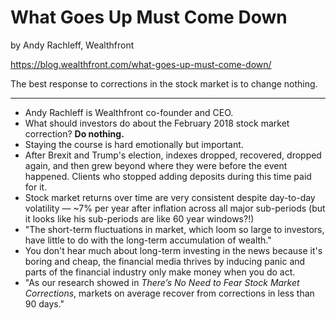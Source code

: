 # What Goes Up Must Come Down

by Andy Rachleff, Wealthfront

https://blog.wealthfront.com/what-goes-up-must-come-down/

The best response to corrections in the stock market is to change nothing.

---

- Andy Rachleff is Wealthfront co-founder and CEO.
- What should investors do about the February 2018 stock market correction?  **Do nothing.**
- Staying the course is hard emotionally but important.
- After Brexit and Trump's election, indexes dropped, recovered, dropped again, and then grew beyond where they were before the event happened.  Clients who stopped adding deposits during this time paid for it.
- Stock market returns over time are very consistent despite day-to-day volatility — ~7% per year after inflation across all major sub-periods (but it looks like his sub-periods are like 60 year windows?!)
- "The short-term fluctuations in market, which loom so large to investors, have little to do with the long-term accumulation of wealth."
- You don't hear much about long-term investing in the news because it's boring and cheap, the financial media thrives by inducing panic and parts of the financial industry only make money when you do act.
- "As our research showed in *There’s No Need to Fear Stock Market Corrections*, markets on average recover from corrections in less than 90 days."
